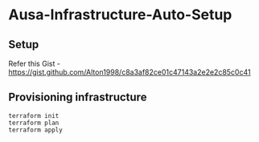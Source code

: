 # Ausa-Infrastructure-Auto-Setup

## Setup 

Refer this Gist - https://gist.github.com/Alton1998/c8a3af82ce01c47143a2e2e2c85c0c41

## Provisioning infrastructure

```
terraform init
terraform plan
terraform apply
```
